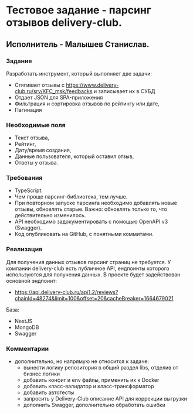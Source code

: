# Тестовое задание - парсинг отзывов delivery-club. 
## Исполнитель - Малышев Станислав.

###  Задание
Разработать инструмент, который выполняет две задачи:
- Стягивает отзывы с https://www.delivery-club.ru/srv/KFC_msk/feedbacks и записывает их в СУБД
- Отдает JSON для SPA-приложения
- Фильтрация и сортировка отзывов по рейтингу или дате,
- Пагинация

### Необходимые поля
  - Текст отзыва,
  - Рейтинг,
  - Дату/время создания,
  - Данные пользователя, который оставил отзыв,
  - Ответы у отзыва.

### Требования
- TypeScript.
- Чем проще парсинг-библиотека, тем лучше.
- При повторном запуске парсинга необходимо добавлять новые отзывы, обновлять старые. Важно: обновлять только то, что действительно изменилось.
- API необходимо задокументировать с помощью OpenAPI v3 (Swagger).
- Код опубликовать на GitHub, с понятными коммитами.

### Реализация
Для получения данных отзывов парсинг страниц не требуется. У компании delivery-club есть публичное API, ендпоинты которого используются для получения данных.
В проекте будет задействован основной эндпоинт:
-  https://api.delivery-club.ru/api1.2/reviews?chainId=48274&limit=100&offset=20&cacheBreaker=1664679021

База:
- NestJS
- MongoDB
- Swagger

### Комментарии
- дополнительно, но напрямую не относится к задаче:
  - вынести логику репозитория в общий раздел libs, отделив от бизнес логики
  - добавить конфиг и env файлы, применить их к Docker
  - добавить класс-валидатор и класс-трансформатор
  - добавить автотесты
  - запросить у Delivery-Club описание API для коррекции выгрузки
  - дополнить Swagger, дополнительно обработать ошибки
